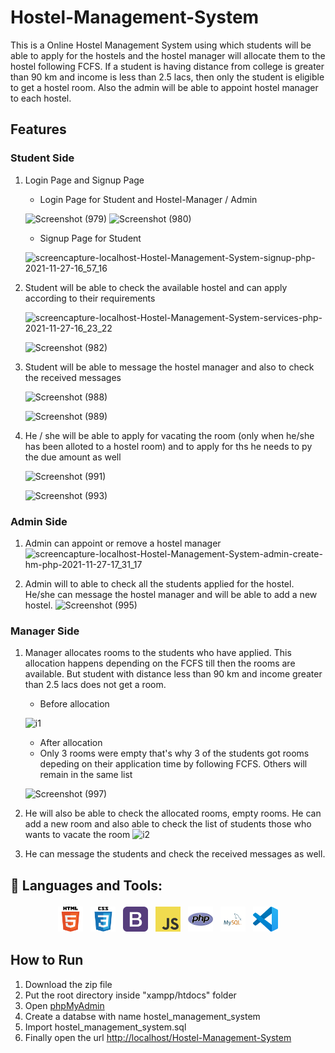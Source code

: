 # Hostel-Management-System
This is a Online Hostel Management System using which students will be able to apply for the hostels and the hostel manager will allocate them to the hostel following FCFS. If a student is having distance from college is greater than 90 km and income is less than 2.5 lacs, then only the student is eligible to get a hostel room. Also the admin will be able to appoint hostel manager to each hostel.

## Features

  ### Student Side
  1. Login Page and Signup Page
     - Login Page for Student and Hostel-Manager / Admin
     
     ![Screenshot (979)](https://user-images.githubusercontent.com/60744373/143680045-c8b32c82-a5ac-4f10-a08a-d8ad807c6d93.png) ![Screenshot (980)](https://user-images.githubusercontent.com/60744373/143680071-f78bce18-e03d-4822-b862-70576fa41ec1.png)
     
     - Signup Page for Student
   
     ![screencapture-localhost-Hostel-Management-System-signup-php-2021-11-27-16_57_16](https://user-images.githubusercontent.com/60744373/143679529-97ea7962-c24f-415d-91e5-463b9d3e681d.png)

  2. Student will be able to check the available hostel and can apply according to their requirements
  
     ![screencapture-localhost-Hostel-Management-System-services-php-2021-11-27-16_23_22](https://user-images.githubusercontent.com/60744373/143679602-e8c113ee-bd98-4b13-afbb-ee530f9e1d0a.png)
     
     ![Screenshot (982)](https://user-images.githubusercontent.com/60744373/143679678-10bb6108-e830-487a-8c1d-9d106e83f3bc.png)
     
  3. Student will be able to message the hostel manager and also to check the received messages
  
     ![Screenshot (988)](https://user-images.githubusercontent.com/60744373/143680147-9ef77453-f581-40fe-9e20-78aff815a386.png)
        
     ![Screenshot (989)](https://user-images.githubusercontent.com/60744373/143680168-53753e80-2eb3-48f6-8dc4-3dcd72f2d1c9.png)
     
  4. He / she will be able to apply for vacating the room (only when he/she has been alloted to a hostel room) and to apply for ths he needs to py the due amount as well
   
     ![Screenshot (991)](https://user-images.githubusercontent.com/60744373/143680271-260b4a88-8c89-45fe-a9a9-2173763fab98.png)
     
     ![Screenshot (993)](https://user-images.githubusercontent.com/60744373/143680305-899cba1e-58cb-49e8-af22-2075040b7d64.png)
     
     
  ### Admin Side
  1. Admin can appoint or remove a hostel manager
     ![screencapture-localhost-Hostel-Management-System-admin-create-hm-php-2021-11-27-17_31_17](https://user-images.githubusercontent.com/60744373/143680498-c8c8a023-01c8-4f19-bcde-54287db3e49d.png)
     
  2. Admin will to able to check all the students applied for the hostel. He/she can message the hostel manager and will be able to add a new hostel.
     ![Screenshot (995)](https://user-images.githubusercontent.com/60744373/143680598-15dacd53-c548-4032-bd11-22a28f65166b.png)
     
     
  ### Manager Side
  1. Manager allocates rooms to the students who have applied. This allocation happens depending on the FCFS till then the rooms are available. But student with distance less than 90 km and income greater than 2.5 lacs does not get a room.
     - Before allocation
    
     ![i1](https://user-images.githubusercontent.com/60744373/143681830-2ae0e3fd-da00-4a03-b3d6-ba06051ae067.png)

     - After allocation
      - Only 3 rooms were empty that's why 3 of the students got rooms depeding on their application time by following FCFS. Others will remain in the same list
      
       ![Screenshot (997)](https://user-images.githubusercontent.com/60744373/143681838-e7884bdb-cb6f-43fe-879a-967dd07f0a4e.png)

  2. He will also be able to check the allocated rooms, empty rooms. He can add a new room and also able to check the list of students those who wants to vacate the room
     ![i2](https://user-images.githubusercontent.com/60744373/143681007-1b42f993-ebbd-4b06-b451-550644b449f5.png)
     
  3. He can message the students and check the received messages as well.


## 🧰 Languages and Tools:
<p align="center">
<img src="https://raw.githubusercontent.com/github/explore/80688e429a7d4ef2fca1e82350fe8e3517d3494d/topics/html/html.png" alt="Python" height="40" style="vertical-align:top; margin:4px">
<img src="https://raw.githubusercontent.com/github/explore/80688e429a7d4ef2fca1e82350fe8e3517d3494d/topics/css/css.png" alt="Python" height="40" style="vertical-align:top; margin:4px">
<img src="https://raw.githubusercontent.com/github/explore/80688e429a7d4ef2fca1e82350fe8e3517d3494d/topics/bootstrap/bootstrap.png" alt="Python" height="40" style="vertical-align:top; margin:4px">
<img src="https://raw.githubusercontent.com/github/explore/80688e429a7d4ef2fca1e82350fe8e3517d3494d/topics/javascript/javascript.png" alt="Javascript" height="40" style="vertical-align:top; margin:4px">
<img src="https://raw.githubusercontent.com/github/explore/80688e429a7d4ef2fca1e82350fe8e3517d3494d/topics/php/php.png" alt="Python" height="40" style="vertical-align:top; margin:4px">
<img src="https://raw.githubusercontent.com/github/explore/80688e429a7d4ef2fca1e82350fe8e3517d3494d/topics/mysql/mysql.png" alt="Python" height="40" style="vertical-align:top; margin:4px">
<img src="https://raw.githubusercontent.com/github/explore/80688e429a7d4ef2fca1e82350fe8e3517d3494d/topics/visual-studio-code/visual-studio-code.png" alt="VS Code" height="40" style="vertical-align:top; margin:4px">
</p>

## How to Run
   1. Download the zip file
   2. Put the root directory inside "xampp/htdocs" folder
   3. Open [phpMyAdmin](http://localhost/phpmyadmin)
   4. Create a databse with name hostel_management_system
   5. Import hostel_management_system.sql
   6. Finally open the url [http://localhost/Hostel-Management-System](http://localhost/Hostel-Management-System/)
   
